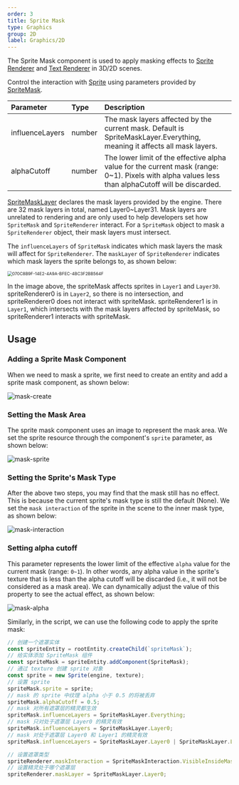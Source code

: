 ```yaml
---
order: 3
title: Sprite Mask
type: Graphics
group: 2D
label: Graphics/2D
---
```


The Sprite Mask component is used to apply masking effects to [Sprite Renderer](/en/docs/graphics/2D/spriteRenderer/) and [Text Renderer](/en/docs/graphics/2D/text/) in 3D/2D scenes.

<playground src="sprite-mask.ts"></playground>

Control the interaction with [Sprite](/en/docs/graphics/2D/sprite/) using parameters provided by [SpriteMask](/en/apis/core/#SpriteMask).

| Parameter       | Type   | Description                                                                                      |
| :-------------- | :----- | :----------------------------------------------------------------------------------------------- |
| influenceLayers | number | The mask layers affected by the current mask. Default is SpriteMaskLayer.Everything, meaning it affects all mask layers. |
| alphaCutoff     | number | The lower limit of the effective alpha value for the current mask (range: 0~1). Pixels with alpha values less than alphaCutoff will be discarded. |

[SpriteMaskLayer](/en/apis/core/#SpriteMaskLayer) declares the mask layers provided by the engine. There are 32 mask layers in total, named Layer0~Layer31. Mask layers are unrelated to rendering and are only used to help developers set how `SpriteMask` and `SpriteRenderer` interact. For a `SpriteMask` object to mask a `SpriteRenderer` object, their mask layers must intersect.

The `influenceLayers` of `SpriteMask` indicates which mask layers the mask will affect for `SpriteRenderer`. The `maskLayer` of `SpriteRenderer` indicates which mask layers the sprite belongs to, as shown below:

<img src="https://gw.alipayobjects.com/zos/OasisHub/09abdf57-84b8-4aa9-b785-822f858fb4f9/070C8B9F-14E2-4A9A-BFEC-4BC3F2BB564F.png" alt="070C8B9F-14E2-4A9A-BFEC-4BC3F2BB564F" style="zoom: 67%;" />

In the image above, the spriteMask affects sprites in `Layer1` and `Layer30`. spriteRenderer0 is in `Layer2`, so there is no intersection, and spriteRenderer0 does not interact with spriteMask. spriteRenderer1 is in `Layer1`, which intersects with the mask layers affected by spriteMask, so spriteRenderer1 interacts with spriteMask.

## Usage

### Adding a Sprite Mask Component

When we need to mask a sprite, we first need to create an entity and add a sprite mask component, as shown below:

![mask-create](https://mdn.alipayobjects.com/huamei_w6ifet/afts/img/A*GYVBTbTvqU4AAAAAAAAAAAAADjCHAQ/original)

### Setting the Mask Area

The sprite mask component uses an image to represent the mask area. We set the sprite resource through the component's `sprite` parameter, as shown below:

![mask-sprite](https://mdn.alipayobjects.com/huamei_w6ifet/afts/img/A*k5GsSYqQTKoAAAAAAAAAAAAADjCHAQ/original)

### Setting the Sprite's Mask Type

After the above two steps, you may find that the mask still has no effect. This is because the current sprite's mask type is still the default (None). We set the `mask interaction` of the sprite in the scene to the inner mask type, as shown below:

![mask-interaction](https://mdn.alipayobjects.com/huamei_w6ifet/afts/img/A*GdxhSYLY4EIAAAAAAAAAAAAADjCHAQ/original)

### Setting alpha cutoff

This parameter represents the lower limit of the effective `alpha` value for the current mask (range: `0~1`). In other words, any alpha value in the sprite's texture that is less than the alpha cutoff will be discarded (i.e., it will not be considered as a mask area). We can dynamically adjust the value of this property to see the actual effect, as shown below:

![mask-alpha](https://mdn.alipayobjects.com/huamei_w6ifet/afts/img/A*2CLjT7UTVa8AAAAAAAAAAAAADjCHAQ/original)

Similarly, in the script, we can use the following code to apply the sprite mask:

```typescript
// 创建一个遮罩实体
const spriteEntity = rootEntity.createChild(`spriteMask`);
// 给实体添加 SpriteMask 组件
const spriteMask = spriteEntity.addComponent(SpriteMask);
// 通过 texture 创建 sprite 对象
const sprite = new Sprite(engine, texture);
// 设置 sprite
spriteMask.sprite = sprite;
// mask 的 sprite 中纹理 alpha 小于 0.5 的将被丢弃
spriteMask.alphaCutoff = 0.5;
// mask 对所有遮罩层的精灵都生效
spriteMask.influenceLayers = SpriteMaskLayer.Everything;
// mask 只对处于遮罩层 Layer0 的精灵有效
spriteMask.influenceLayers = SpriteMaskLayer.Layer0;
// mask 对处于遮罩层 Layer0 和 Layer1 的精灵有效
spriteMask.influenceLayers = SpriteMaskLayer.Layer0 | SpriteMaskLayer.Layer1;

// 设置遮罩类型
spriteRenderer.maskInteraction = SpriteMaskInteraction.VisibleInsideMask;
// 设置精灵处于哪个遮罩层
spriteRenderer.maskLayer = SpriteMaskLayer.Layer0;
```
